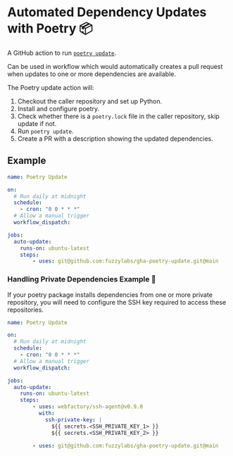 # Automated Dependency Updates with Poetry 📦

A GitHub action to run [`poetry update`](https://python-poetry.org/docs/cli/#update).

Can be used in workflow which would automatically creates a pull request when updates to one or more dependencies are available.

The Poetry update action will:
1. Checkout the caller repository and set up Python.
2. Install and configure poetry.
3. Check whether there is a `poetry.lock` file in the caller repository, skip update if not.
4. Run `poetry update`.
5. Create a PR with a description showing the updated dependencies.


## Example

```yaml
name: Poetry Update

on: 
  # Run daily at midnight
  schedule:
    - cron: "0 0 * * *"
  # Allow a manual trigger
  workflow_dispatch:

jobs:
  auto-update:
    runs-on: ubuntu-latest
    steps:
        - uses: git@github.com:fuzzylabs/gha-poetry-update.git@main
```

 ### Handling Private Dependencies Example 🔐

If your poetry package installs dependencies from one or more private repository, you will need to configure the SSH key required to access these repositories.

```yaml
name: Poetry Update

on: 
  # Run daily at midnight
  schedule:
    - cron: "0 0 * * *"
  # Allow a manual trigger
  workflow_dispatch:

jobs:
  auto-update:
    runs-on: ubuntu-latest
    steps:
        - uses: webfactory/ssh-agent@v0.9.0
          with:
            ssh-private-key: |
              ${{ secrets.<SSH_PRIVATE_KEY_1> }}
              ${{ secrets.<SSH_PRIVATE_KEY_2> }}
    
        - uses: git@github.com:fuzzylabs/gha-poetry-update.git@main
```